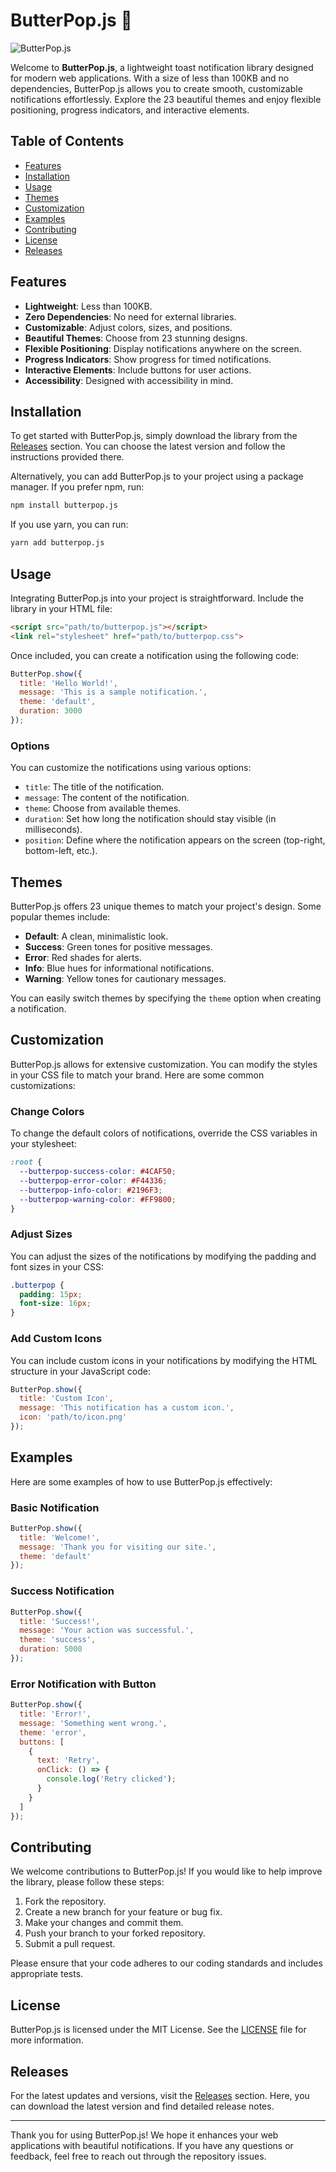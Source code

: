 # ButterPop.js 🧈

![ButterPop.js](https://img.shields.io/badge/ButterPop.js-lightblue?style=flat&logo=javascript)

Welcome to **ButterPop.js**, a lightweight toast notification library designed for modern web applications. With a size of less than 100KB and no dependencies, ButterPop.js allows you to create smooth, customizable notifications effortlessly. Explore the 23 beautiful themes and enjoy flexible positioning, progress indicators, and interactive elements.

## Table of Contents

- [Features](#features)
- [Installation](#installation)
- [Usage](#usage)
- [Themes](#themes)
- [Customization](#customization)
- [Examples](#examples)
- [Contributing](#contributing)
- [License](#license)
- [Releases](#releases)

## Features

- **Lightweight**: Less than 100KB.
- **Zero Dependencies**: No need for external libraries.
- **Customizable**: Adjust colors, sizes, and positions.
- **Beautiful Themes**: Choose from 23 stunning designs.
- **Flexible Positioning**: Display notifications anywhere on the screen.
- **Progress Indicators**: Show progress for timed notifications.
- **Interactive Elements**: Include buttons for user actions.
- **Accessibility**: Designed with accessibility in mind.

## Installation

To get started with ButterPop.js, simply download the library from the [Releases](https://github.com/BAHEKARPRANAV/ButterPop.js/releases) section. You can choose the latest version and follow the instructions provided there.

Alternatively, you can add ButterPop.js to your project using a package manager. If you prefer npm, run:

```bash
npm install butterpop.js
```

If you use yarn, you can run:

```bash
yarn add butterpop.js
```

## Usage

Integrating ButterPop.js into your project is straightforward. Include the library in your HTML file:

```html
<script src="path/to/butterpop.js"></script>
<link rel="stylesheet" href="path/to/butterpop.css">
```

Once included, you can create a notification using the following code:

```javascript
ButterPop.show({
  title: 'Hello World!',
  message: 'This is a sample notification.',
  theme: 'default',
  duration: 3000
});
```

### Options

You can customize the notifications using various options:

- `title`: The title of the notification.
- `message`: The content of the notification.
- `theme`: Choose from available themes.
- `duration`: Set how long the notification should stay visible (in milliseconds).
- `position`: Define where the notification appears on the screen (top-right, bottom-left, etc.).

## Themes

ButterPop.js offers 23 unique themes to match your project's design. Some popular themes include:

- **Default**: A clean, minimalistic look.
- **Success**: Green tones for positive messages.
- **Error**: Red shades for alerts.
- **Info**: Blue hues for informational notifications.
- **Warning**: Yellow tones for cautionary messages.

You can easily switch themes by specifying the `theme` option when creating a notification.

## Customization

ButterPop.js allows for extensive customization. You can modify the styles in your CSS file to match your brand. Here are some common customizations:

### Change Colors

To change the default colors of notifications, override the CSS variables in your stylesheet:

```css
:root {
  --butterpop-success-color: #4CAF50;
  --butterpop-error-color: #F44336;
  --butterpop-info-color: #2196F3;
  --butterpop-warning-color: #FF9800;
}
```

### Adjust Sizes

You can adjust the sizes of the notifications by modifying the padding and font sizes in your CSS:

```css
.butterpop {
  padding: 15px;
  font-size: 16px;
}
```

### Add Custom Icons

You can include custom icons in your notifications by modifying the HTML structure in your JavaScript code:

```javascript
ButterPop.show({
  title: 'Custom Icon',
  message: 'This notification has a custom icon.',
  icon: 'path/to/icon.png'
});
```

## Examples

Here are some examples of how to use ButterPop.js effectively:

### Basic Notification

```javascript
ButterPop.show({
  title: 'Welcome!',
  message: 'Thank you for visiting our site.',
  theme: 'default'
});
```

### Success Notification

```javascript
ButterPop.show({
  title: 'Success!',
  message: 'Your action was successful.',
  theme: 'success',
  duration: 5000
});
```

### Error Notification with Button

```javascript
ButterPop.show({
  title: 'Error!',
  message: 'Something went wrong.',
  theme: 'error',
  buttons: [
    {
      text: 'Retry',
      onClick: () => {
        console.log('Retry clicked');
      }
    }
  ]
});
```

## Contributing

We welcome contributions to ButterPop.js! If you would like to help improve the library, please follow these steps:

1. Fork the repository.
2. Create a new branch for your feature or bug fix.
3. Make your changes and commit them.
4. Push your branch to your forked repository.
5. Submit a pull request.

Please ensure that your code adheres to our coding standards and includes appropriate tests.

## License

ButterPop.js is licensed under the MIT License. See the [LICENSE](LICENSE) file for more information.

## Releases

For the latest updates and versions, visit the [Releases](https://github.com/BAHEKARPRANAV/ButterPop.js/releases) section. Here, you can download the latest version and find detailed release notes.

---

Thank you for using ButterPop.js! We hope it enhances your web applications with beautiful notifications. If you have any questions or feedback, feel free to reach out through the repository issues.